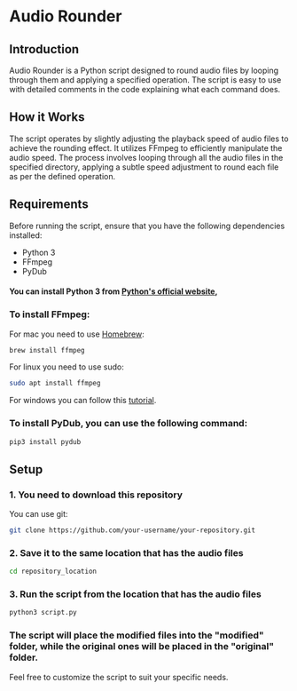 # Audio Rounder

## Introduction

Audio Rounder is a Python script designed to round audio files by looping through them and applying a specified operation.
The script is easy to use with detailed comments in the code explaining what each command does.

## How it Works

The script operates by slightly adjusting the playback speed of audio files to achieve the rounding effect. It utilizes FFmpeg to efficiently manipulate the audio speed. The process involves looping through all the audio files in the specified directory, applying a subtle speed adjustment to round each file as per the defined operation.

## Requirements

Before running the script, ensure that you have the following dependencies installed:

- Python 3
- FFmpeg
- PyDub

#### You can install Python 3 from [Python's official website](https://www.python.org/downloads/), 

### To install FFmpeg:

For mac you need to use [Homebrew](https://brew.sh/):
```bash
brew install ffmpeg
```
For linux you need to use sudo:
```bash
sudo apt install ffmpeg
```
For windows you can follow this [tutorial](https://phoenixnap.com/kb/ffmpeg-windows).

### To install PyDub, you can use the following command:

```bash
pip3 install pydub
```


## Setup

### 1. You need to download this repository
You can use git:
```bash
git clone https://github.com/your-username/your-repository.git
```
### 2. Save it to the same location that has the audio files
```bash
cd repository_location
```
### 3. Run the script from the location that has the audio files
```bash
python3 script.py
```

### The script will place the modified files into the "modified" folder, while the original ones will be placed in the "original" folder.

Feel free to customize the script to suit your specific needs.
